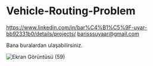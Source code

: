 # Vehicle-Routing-Problem
https://www.linkedin.com/in/bar%C4%B1%C5%9F-uyar-bb92331b0/details/projects/ 
barisssuyaar@gmail.com 

Bana buralardan ulaşabilirsiniz.


![Ekran Görüntüsü (59)](https://user-images.githubusercontent.com/76222896/216642642-21620455-664a-4ad9-9cd8-92ac3204e25b.png)
